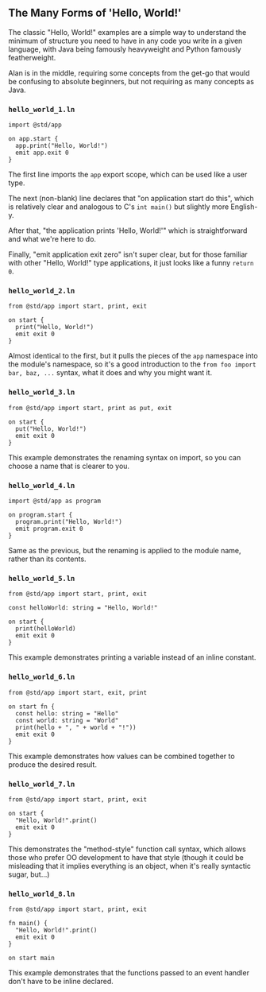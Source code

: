 ## The Many Forms of 'Hello, World!'

The classic "Hello, World!" examples are a simple way to understand the minimum of structure you need to have in any code you write in a given language, with Java being famously heavyweight and Python famously featherweight.

Alan is in the middle, requiring some concepts from the get-go that would be confusing to absolute beginners, but not requiring as many concepts as Java.

### `hello_world_1.ln`

```alan,editable
import @std/app

on app.start {
  app.print("Hello, World!")
  emit app.exit 0
}
```

The first line imports the `app` export scope, which can be used like a user type.

The next (non-blank) line declares that "on application start do this", which is relatively clear and analogous to C's `int main()` but slightly more English-y.

After that, "the application prints 'Hello, World!'" which is straightforward and what we're here to do.

Finally, "emit application exit zero" isn't super clear, but for those familiar with other "Hello, World!" type applications, it just looks like a funny `return 0`.

### `hello_world_2.ln`

```alan,editable
from @std/app import start, print, exit

on start {
  print("Hello, World!")
  emit exit 0
}
```

Almost identical to the first, but it pulls the pieces of the `app` namespace into the module's namespace, so it's a good introduction to the `from foo import bar, baz, ...` syntax, what it does and why you might want it.

### `hello_world_3.ln`

```alan,editable
from @std/app import start, print as put, exit

on start {
  put("Hello, World!")
  emit exit 0
}
```

This example demonstrates the renaming syntax on import, so you can choose a name that is clearer to you.

### `hello_world_4.ln`

```alan,editable
import @std/app as program

on program.start {
  program.print("Hello, World!")
  emit program.exit 0
}
```

Same as the previous, but the renaming is applied to the module name, rather than its contents.

### `hello_world_5.ln`

```alan,editable
from @std/app import start, print, exit

const helloWorld: string = "Hello, World!"

on start {
  print(helloWorld)
  emit exit 0
}
```

This example demonstrates printing a variable instead of an inline constant.

### `hello_world_6.ln`

```alan,editable
from @std/app import start, exit, print

on start fn {
  const hello: string = "Hello"
  const world: string = "World"
  print(hello + ", " + world + "!"))
  emit exit 0
}
```

This example demonstrates how values can be combined together to produce the desired result.

### `hello_world_7.ln`

```alan,editable
from @std/app import start, print, exit

on start {
  "Hello, World!".print()
  emit exit 0
}
```

This demonstrates the "method-style" function call syntax, which allows those who prefer OO development to have that style (though it could be misleading that it implies everything is an object, when it's really syntactic sugar, but...)

### `hello_world_8.ln`

```alan,editable
from @std/app import start, print, exit

fn main() {
  "Hello, World!".print()
  emit exit 0
}

on start main
```

This example demonstrates that the functions passed to an event handler don't have to be inline declared.

